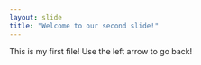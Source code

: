 ```yaml
---
layout: slide
title: "Welcome to our second slide!"
---
```

This is my first file!
Use the left arrow to go back!
